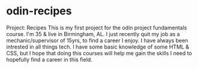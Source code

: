 # odin-recipes
Project: Recipes
This is my first project for the odin project fundamentals course.
I'm 35 & live in Birmingham, AL. I just recently quit my job as a mechanic/supervisor of 15yrs, to find a career I enjoy.
I have always been intrested in all things tech. I have some basic knowledge of some HTML & CSS, but I hope that doing this courses will help me
gain the skills I need to hopefully find a career in this field.


